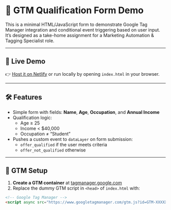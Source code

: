 # 🎯 GTM Qualification Form Demo

This is a minimal HTML/JavaScript form to demonstrate Google Tag Manager integration and conditional event triggering based on user input. It’s designed as a take-home assignment for a Marketing Automation & Tagging Specialist role.

---

## 🚀 Live Demo

👉 [Host it on Netlify](https://www.netlify.com/) or run locally by opening `index.html` in your browser.

---

## 🛠 Features

- Simple form with fields: **Name**, **Age**, **Occupation**, and **Annual Income**
- Qualification logic:
  - Age ≥ 25
  - Income < $40,000
  - Occupation ≠ “Student”
- Pushes a custom event to `dataLayer` on form submission:
  - `offer_qualified` if the user meets criteria
  - `offer_not_qualified` otherwise

---

## 🧪 GTM Setup

1. **Create a GTM container** at [tagmanager.google.com](https://tagmanager.google.com/)
2. Replace the dummy GTM script in `<head>` of `index.html` with:

```html
<!-- Google Tag Manager -->
<script async src="https://www.googletagmanager.com/gtm.js?id=GTM-XXXXXXX"></script>
